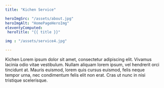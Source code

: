 ```yaml
---
title: "Kichen Service"

heroImgSrc: "/assets/about.jpg"
heroImgAlt: "HomePageHeroImg"
eleventyComputed:
 heroTitle: "{{ title }}"

img : "/assets/service4.jpg"

---
```


Kichen Lorem ipsum dolor sit amet, consectetur adipiscing elit. Vivamus lacinia odio vitae vestibulum. Nullam aliquam lorem
ipsum, vel hendrerit orci tincidunt at. Mauris euismod, lorem quis cursus euismod, felis neque tempor urna, nec
condimentum felis elit non erat. Cras ut nunc in nisi tristique scelerisque.